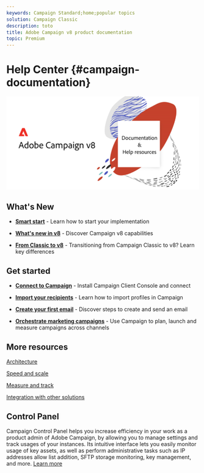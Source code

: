 ```yaml
---
keywords: Campaign Standard;home;popular topics
solution: Campaign Classic
description: toto
title: Adobe Campaign v8 product documentation
topic: Premium
---
```


# Help Center {#campaign-documentation}

![](assets/ACCv8.png) 

## What's New

* **[Smart start](start/get-started.md)** -  Learn how to start your implementation

* **[What's new in v8](start/whats-new.md)** - Discover Campaign v8 capabilities

* **[From Classic to v8](start/capability-matrix.md)** - Transitioning from Campaign Classic to v8? Learn key differences

## Get started

* **[Connect to Campaign](start/connect.md)** - Install Campaign Client Console and connect

* **[Import your recipients](start/profiles.md)** - Learn how to import profiles in Campaign

* **[Create your first email](start/create-message.md)** - Discover steps to create and send an email

* **[Orchestrate marketing campaigns](start/campaigns.md)** - Use Campaign to plan, launch and measure campaigns across channels

## More resources

[Architecture](start/architecture.md)

[Speed and scale](start/whats-new.md)

[Measure and track](start/reporting.md)

[Integration with other solutions](start/integration.md)


## Control Panel

Campaign Control Panel helps you increase efficiency in your work as a product admin of Adobe Campaign, by allowing you to manage settings and track usages of your instances. Its intuitive interface lets you easily monitor usage of key assets, as well as perform administrative tasks such as IP addresses allow list addition, SFTP storage monitoring, key management, and more. [Learn more](https://experienceleague.adobe.com/docs/control-panel/using/control-panel-home.html)

